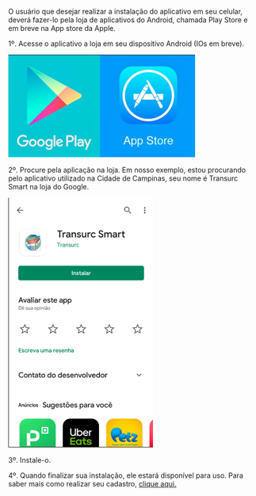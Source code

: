O usuário que desejar realizar a instalação do aplicativo em seu celular, deverá fazer-lo pela loja de aplicativos do Android, chamada Play Store e em breve na App store da Apple.

1º. Acesse o aplicativo a loja em seu dispositivo Android (IOs em breve).

![image.png](/.attachments/image-98f45cbf-fb1c-496c-baba-93722cffe150.png)


2º. Procure pela aplicação na loja. Em nosso exemplo, estou procurando pelo aplicativo utilizado na Cidade de Campinas, seu nome é Transurc Smart na loja do Google.

![image.png](/.attachments/image-6a3d4a6e-26e0-4bc6-b174-53aadbfa21b3.png)


3º. Instale-o.

4º. Quando finalizar sua instalação, ele estará disponível para uso. Para saber mais como realizar seu cadastro, [clique aqui.](/ABT-%2D-app-Android/2.-Cadastrando-sua-conta-de-acesso/2.1.-Complementação-do-cadastro-%2D-Parte-1)







